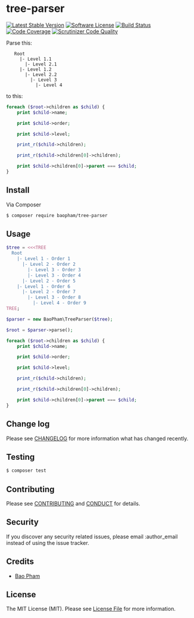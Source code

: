 # tree-parser

[![Latest Stable Version](https://poser.pugx.org/baopham/tree-parser/v/stable)](https://packagist.org/packages/baopham/tree-parser)
[![Software License][ico-license]](LICENSE.md)
[![Build Status](https://travis-ci.org/baopham/php-tree-parser.svg?branch=master)](https://travis-ci.org/baopham/php-tree-parser)
[![Code Coverage](https://scrutinizer-ci.com/g/baopham/php-tree-parser/badges/coverage.png?b=master)](https://scrutinizer-ci.com/g/baopham/php-tree-parser/?branch=master)
[![Scrutinizer Code Quality](https://scrutinizer-ci.com/g/baopham/php-tree-parser/badges/quality-score.png?b=master)](https://scrutinizer-ci.com/g/baopham/php-tree-parser/?branch=master)

Parse this:

```
   Root
     |- Level 1.1
       |- Level 2.1
     |- Level 1.2
       |- Level 2.2
         |- Level 3
           |- Level 4
```

to this:

```php
foreach ($root->children as $child) {
    print $child->name;

    print $child->order;

    print $child->level;

    print_r($child->children);

    print_r($child->children[0]->children);

    print $child->children[0]->parent === $child;
}
```

## Install

Via Composer

``` bash
$ composer require baopham/tree-parser
```

## Usage

``` php
$tree = <<<TREE
  Root
    |- Level 1 - Order 1
      |- Level 2 - Order 2
        |- Level 3 - Order 3
        |- Level 3 - Order 4
      |- Level 2 - Order 5
    |- Level 1 - Order 6
      |- Level 2 - Order 7
        |- Level 3 - Order 8
          |- Level 4 - Order 9
TREE;

$parser = new BaoPham\TreeParser($tree);

$root = $parser->parse();

foreach ($root->children as $child) {
    print $child->name;

    print $child->order;

    print $child->level;

    print_r($child->children);

    print_r($child->children[0]->children);

    print $child->children[0]->parent === $child;
}
```

## Change log

Please see [CHANGELOG](CHANGELOG.md) for more information what has changed recently.

## Testing

``` bash
$ composer test
```

## Contributing

Please see [CONTRIBUTING](CONTRIBUTING.md) and [CONDUCT](CONDUCT.md) for details.

## Security

If you discover any security related issues, please email :author_email instead of using the issue tracker.

## Credits

- [Bao Pham](https://github.com/baopham)

## License

The MIT License (MIT). Please see [License File](LICENSE.md) for more information.

[ico-version]: https://img.shields.io/packagist/v/baopham/tree-parser.svg?style=flat-square
[ico-license]: https://img.shields.io/badge/license-MIT-brightgreen.svg?style=flat-square
[ico-travis]: https://img.shields.io/travis/baopham/tree-parser/master.svg?style=flat-square
[ico-scrutinizer]: https://img.shields.io/scrutinizer/coverage/g/baopham/tree-parser.svg?style=flat-square
[ico-code-quality]: https://img.shields.io/scrutinizer/g/baopham/tree-parser.svg?style=flat-square
[ico-downloads]: https://img.shields.io/packagist/dt/baopham/tree-parser.svg?style=flat-square

[link-packagist]: https://packagist.org/packages/baopham/tree-parser
[link-travis]: https://travis-ci.org/baopham/tree-parser
[link-scrutinizer]: https://scrutinizer-ci.com/g/baopham/tree-parser/code-structure
[link-code-quality]: https://scrutinizer-ci.com/g/baopham/tree-parser
[link-downloads]: https://packagist.org/packages/baopham/tree-parser
[link-author]: https://github.com/baopham
[link-contributors]: ../../contributors
